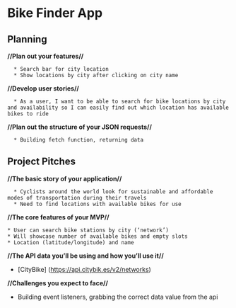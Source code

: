 # Bike Finder App



## Planning

**//Plan out your features//**

      * Search bar for city location
      * Show locations by city after clicking on city name

**//Develop user stories//**

      * As a user, I want to be able to search for bike locations by city and availability so I can easily find out which location has available bikes to ride

**//Plan out the structure of your JSON requests//**
    
      * Building fetch function, returning data

## Project Pitches

  **//The basic story of your application//**

      * Cyclists around the world look for sustainable and affordable modes of transportation during their travels
      * Need to find locations with available bikes for use

  **//The core features of your MVP//**

    * User can search bike stations by city (‘network’)
    * Will showcase number of available bikes and empty slots
    * Location (latitude/longitude) and name

  **//The API data you’ll be using and how you’ll use it//**

  * [CityBike] (https://api.citybik.es/v2/networks)
  
  **//Challenges you expect to face//**

  * Building event listeners, grabbing the correct data value from the api